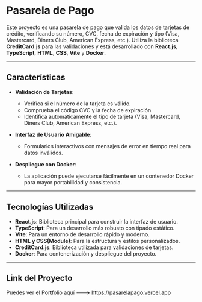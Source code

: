 # Pasarela de Pago

Este proyecto es una pasarela de pago que valida los datos de tarjetas de crédito, verificando su número, CVC, fecha de expiración y tipo (Visa, Mastercard, Diners Club, American Express, etc.). Utiliza la biblioteca **CreditCard.js** para las validaciones y está desarrollado con **React.js**, **TypeScript**, **HTML**, **CSS**, **Vite** y **Docker**.

---

## Características

- **Validación de Tarjetas**:

  - Verifica si el número de la tarjeta es válido.
  - Comprueba el código CVC y la fecha de expiración.
  - Identifica automáticamente el tipo de tarjeta (Visa, Mastercard, Diners Club, American Express, etc.).

- **Interfaz de Usuario Amigable**:

  - Formularios interactivos con mensajes de error en tiempo real para datos inválidos.

- **Despliegue con Docker**:
  - La aplicación puede ejecutarse fácilmente en un contenedor Docker para mayor portabilidad y consistencia.

---

## Tecnologías Utilizadas

- **React.js**: Biblioteca principal para construir la interfaz de usuario.
- **TypeScript**: Para un desarrollo más robusto con tipado estático.
- **Vite**: Para un entorno de desarrollo rápido y moderno.
- **HTML y CSS(Module)**: Para la estructura y estilos personalizados.
- **CreditCard.js**: Biblioteca utilizada para validaciones de tarjetas.
- **Docker**: Para contenerización y despliegue del proyecto.

---

## Link del Proyecto

Puedes ver el Portfolio aquí ---> https://pasarelapago.vercel.app
